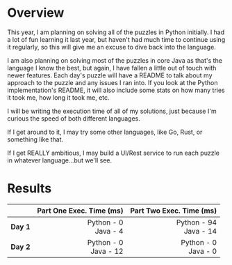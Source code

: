 # Overview
This year, I am planning on solving all of the puzzles in Python initially. I had a lot of
fun learning it last year, but haven't had much time to continue using it regularly, so this
will give me an excuse to dive back into the language.

I am also planning on solving most of the puzzles in core Java as that's the language I know the
best, but again, I have fallen a little out of touch with newer features. Each day's puzzle
will have a README to talk about my approach to the puzzle and any issues I ran into. If you look
at the Python implementation's README, it will also include some stats on how many tries it took me,
how long it took me, etc.

I will be writing the execution time of all of my solutions, just because I'm curious the speed
of both different languages.

If I get around to it, I may try some other languages, like Go, Rust, or something like that.

If I get REALLY ambitious, I may build a UI/Rest service to run each puzzle in whatever language...but we'll see.

# Results

|    | Part One Exec. Time (ms)     | Part Two Exec. Time (ms)  |
| ------ |-----------:| ---------:|
| **Day 1**   | Python - 0 <br />Java - 4 | Python - 94 <br />Java - 14 |
| **Day 2**  | Python - 0 <br />Java - 12 | Python - 0 <br />Java - 0 |
